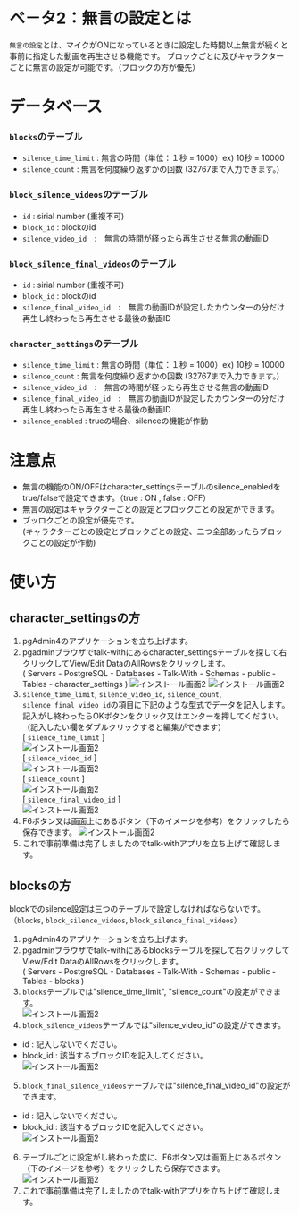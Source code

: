 # ベ－タ2：無言の設定とは　

`無言の設定`とは、マイクがONになっているときに設定した時間以上無言が続くと事前に指定した動画を再生させる機能です。 ブロックごとに及びキャラクターごとに無言の設定が可能です。（ブロックの方が優先） 


# データベース
### `blocks`のテーブル
* `silence_time_limit` : 無言の時間（単位：１秒 = 1000）ex) 10秒 = 10000  
* `silence_count` : 無言を何度繰り返すかの回数 (32767まで入力できます。)  

### `block_silence_videos`のテーブル
* `id` : sirial number (重複不可)
* `block_id` : blockのid
*  `silence_video_id`　:　無言の時間が経ったら再生させる無言の動画ID

### `block_silence_final_videos`のテーブル
* `id` : sirial number (重複不可)
* `block_id` : blockのid
*  `silence_final_video_id`　:　無言の動画IDが設定したカウンターの分だけ再生し終わったら再生させる最後の動画ID  

### `character_settings`のテーブル  
* `silence_time_limit` : 無言の時間（単位：１秒 = 1000）ex) 10秒 = 10000  
* `silence_count` : 無言を何度繰り返すかの回数 (32767まで入力できます。)  
*  `silence_video_id`　:　無言の時間が経ったら再生させる無言の動画ID  
*  `silence_final_video_id`　:　無言の動画IDが設定したカウンターの分だけ再生し終わったら再生させる最後の動画ID  
*  `silence_enabled` : trueの場合、silenceの機能が作動  


# 注意点
* 無言の機能のON/OFFはcharacter_settingsテーブルのsilence_enabledをtrue/falseで設定できます。（true : ON , false : OFF）
* 無言の設定はキャラクターごとの設定とブロックごとの設定ができます。
* ブッロクごとの設定が優先です。  
  (キャラクターごとの設定とブロックごとの設定、二つ全部あったらブロックごとの設定が作動)  

# 使い方
## character_settingsの方
1. pgAdmin4のアプリケーションを立ち上げます。
2. pgadminブラウザでtalk-withにあるcharacter_settingsテーブルを探して右クリックしてView/Edit DataのAllRowsをクリックします。    
  ( Servers - PostgreSQL - Databases - Talk-With - Schemas - public - Tables - character_settings )
  ![インストール画面2](./images/pg/pgadmin/open_the_videos_table.png)
  ![インストール画面2](./images/pg/functional_description_Img/silence_limit/silence_limit_list.png)
3. `silence_time_limit`, `silence_video_id`, `silence_count`, `silence_final_video_id`の項目に下記のような型式でデータを記入します。記入がし終わったらOKボタンをクリック又はエンターを押してください。（記入したい欄をダブルクリックすると編集ができます）   
  [ `silence_time_limit` ]     
  ![インストール画面2](./images/pg/functional_description_Img/silence_limit/silence_time_limit.png)    
  [ `silence_video_id` ]    
  ![インストール画面2](./images/pg/functional_description_Img/silence_limit/silence_video_id.png)    
  [ `silence_count` ]    
  ![インストール画面2](./images/pg/functional_description_Img/silence_limit/silence_count.png)    
  [ `silence_final_video_id` ]    
  ![インストール画面2](./images/pg/functional_description_Img/silence_limit/silence_final_video_id.png)    
4. F6ボタン又は画面上にあるボタン（下のイメージを参考）をクリックしたら保存できます。
  ![インストール画面2](./images/pg/pgadmin/save_data(F6).png)    
5. これで事前準備は完了しましたのでtalk-withアプリを立ち上げて確認します。

## blocksの方
blockでのsilence設定は三つのテーブルで設定しなければならないです。  
（`blocks`, `block_silence_videos`, `block_silence_final_videos`）  
1. pgAdmin4のアプリケーションを立ち上げます。
2. pgadminブラウザでtalk-withにあるblocksテーブルを探して右クリックしてView/Edit DataのAllRowsをクリックします。    
  ( Servers - PostgreSQL - Databases - Talk-With - Schemas - public - Tables - blocks )
3. `blocks`テーブルでは"silence_time_limit", "silence_count"の設定ができます。  
![インストール画面2](./images/pg/functional_description_Img/silence_limit/silence_blocks.png)  
4. `block_silence_videos`テーブルでは"silence_video_id"の設定ができます。  
* id : 記入しないでください。
* block_id : 該当するブロックIDを記入してください。  
  ![インストール画面2](./images/pg/functional_description_Img/silence_limit/silence_video_id_blocks.png)  
5. `block_final_silence_videos`テーブルでは"silence_final_video_id"の設定ができます。  
* id : 記入しないでください。  
* block_id : 該当するブロックIDを記入してください。  
  ![インストール画面2](./images/pg/functional_description_Img/silence_limit/silence_final_video_id_blocks.png)  
6. テーブルごとに設定がし終わった度に、F6ボタン又は画面上にあるボタン（下のイメージを参考）をクリックしたら保存できます。
  ![インストール画面2](./images/pg/pgadmin/save_data(F6).png)  
7. これで事前準備は完了しましたのでtalk-withアプリを立ち上げて確認します。